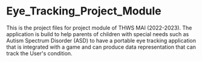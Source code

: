 # Eye_Tracking_Project_Module
This is the project files for project module of THWS MAI (2022-2023). The application is build to help parents of children with special needs such as Autism Spectrum Disorder (ASD) to have a portable eye tracking application that is integrated with a game and can produce data representation that can track the User's condition.  
